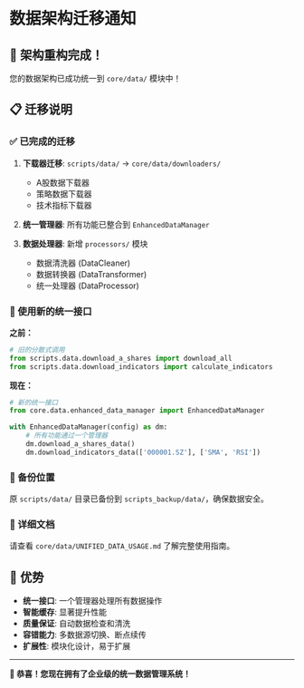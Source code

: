 # 数据架构迁移通知

## 🎉 架构重构完成！

您的数据架构已成功统一到 `core/data/` 模块中！

## 📋 迁移说明

### ✅ 已完成的迁移

1. **下载器迁移**: `scripts/data/` → `core/data/downloaders/`
   - A股数据下载器
   - 策略数据下载器  
   - 技术指标下载器

2. **统一管理器**: 所有功能已整合到 `EnhancedDataManager`

3. **数据处理器**: 新增 `processors/` 模块
   - 数据清洗器 (DataCleaner)
   - 数据转换器 (DataTransformer)
   - 统一处理器 (DataProcessor)

### 🔄 使用新的统一接口

**之前：**
```python
# 旧的分散式调用
from scripts.data.download_a_shares import download_all
from scripts.data.download_indicators import calculate_indicators
```

**现在：**
```python
# 新的统一接口
from core.data.enhanced_data_manager import EnhancedDataManager

with EnhancedDataManager(config) as dm:
    # 所有功能通过一个管理器
    dm.download_a_shares_data()
    dm.download_indicators_data(['000001.SZ'], ['SMA', 'RSI'])
```

### 📁 备份位置

原 `scripts/data/` 目录已备份到 `scripts_backup/data/`，确保数据安全。

### 📖 详细文档

请查看 `core/data/UNIFIED_DATA_USAGE.md` 了解完整使用指南。

## 🎯 优势

- **统一接口**: 一个管理器处理所有数据操作
- **智能缓存**: 显著提升性能
- **质量保证**: 自动数据检查和清洗
- **容错能力**: 多数据源切换、断点续传
- **扩展性**: 模块化设计，易于扩展

---
**🎉 恭喜！您现在拥有了企业级的统一数据管理系统！**